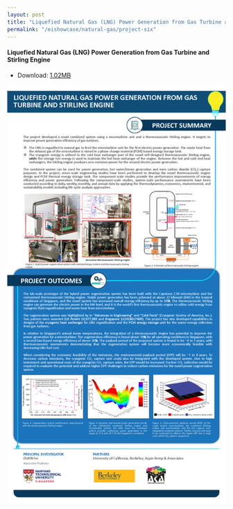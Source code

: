 ```yaml
---
layout: post
title: "Liquefied Natural Gas (LNG) Power Generation from Gas Turbine and Stirling Engine"
permalink: "/eishowcase/natural-gas/project-six"
---
```

#### Liquefied Natural Gas (LNG) Power Generation from Gas Turbine and Stirling Engine
* Download: [1.02MB](/files/showcase/natural_gas_06.pdf)

![Liquefied Natural Gas Power Generation From Gas Turbine and Stirling Engine](/images/showcase/natural_gas_06.png)
